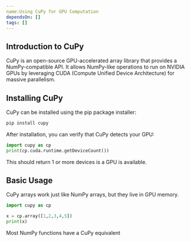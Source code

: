 ```yaml
---
name:Using CuPy for GPU Computation
dependsOn: []
tags: []
---
```


## Introduction to CuPy
CuPy is an open-source GPU-accelerated array library that provides a NumPy-compatible API. It allows NumPy-like operations to run on NVIDIA GPUs by leveraging CUDA (Compute Unified Device Architecture) for massive parallelism.

## Installing CuPy

CuPy can be installed using the pip package installer:
```bash
pip install cupy
```

After installation, you can verify that CuPy detects your GPU:
```python
import cupy as cp
print(cp.cuda.runtime.getDeviceCount())
```

This should return 1 or more devices is a GPU is available.

## Basic Usage

CuPy arrays work just like NumPy arrays, but they live in GPU memory.

```python
import cupy as cp

x = cp.array([1,2,3,4,5])
print(x)
```

Most NumPy functions have a CuPy equivalent
